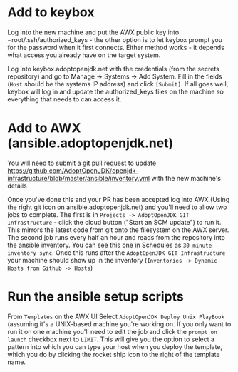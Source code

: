# Add to keybox

Log into the new machine and put the AWX public key into ~root/.ssh/authorized_keys - the other option is to let keybox prompt you for the password when it first connects. Either method works - it depends what access you already have on the target system.

Log into keybox.adoptopenjdk.net with the credentials (from the secrets repository) and go to Manage -> Systems -> Add System. Fill in the fields (`Host` should be the systems IP address) and click `[Submit]`. If all goes well, keybox will log in and update the authorized_keys files on the machine so everything that needs to can access it.

# Add to AWX (ansible.adoptopenjdk.net)

You will need to submit a git pull request to update https://github.com/AdoptOpenJDK/openjdk-infrastructure/blob/master/ansible/inventory.yml with the new machine's details

Once you've done this and your PR has been accepted log into AWX (Using the right git icon on ansible.adoptopenjdk.net) and you'll need to allow two jobs to complete. The first is in `Projects -> AdoptOpenJDK GIT Infrastructure` - click the cloud button ("Start an SCM update") to run it. This mirrors the latest code from git onto the filesystem on the AWX server. The second job runs every half an hour and reads from the repository into the ansible inventory. You can see this one in Schedules as `30 minute inventory sync`. Once this runs after the `AdoptOpenJDK GIT Infrastructure` your machine should show up in the inventory (`Inventories -> Dynamic Hosts from Github -> Hosts`)

# Run the ansible setup scripts

From `Templates` on the AWX UI Select `AdoptOpenJDK Deploy Unix PlayBook` (assuming it's a UNIX-based machine you're working on. If you only want to run it on one machine you'll need to edit the job and click the `prompt on launch` checkbox next to `LIMIT`. This will give you the option to select a pattern into which you can type your host when you deploy the template, which you do by clicking the rocket ship icon to the right of the template name.